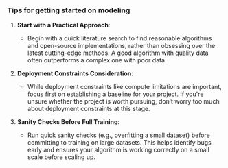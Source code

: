 ### Tips for getting started on modeling

1. **Start with a Practical Approach**:
   - Begin with a quick literature search to find reasonable algorithms and open-source implementations, rather than obsessing over the latest cutting-edge methods. A good algorithm with quality data often outperforms a complex one with poor data.

2. **Deployment Constraints Consideration**:
   - While deployment constraints like compute limitations are important, focus first on establishing a baseline for your project. If you're unsure whether the project is worth pursuing, don’t worry too much about deployment constraints at this stage.

3. **Sanity Checks Before Full Training**:
   - Run quick sanity checks (e.g., overfitting a small dataset) before committing to training on large datasets. This helps identify bugs early and ensures your algorithm is working correctly on a small scale before scaling up.

